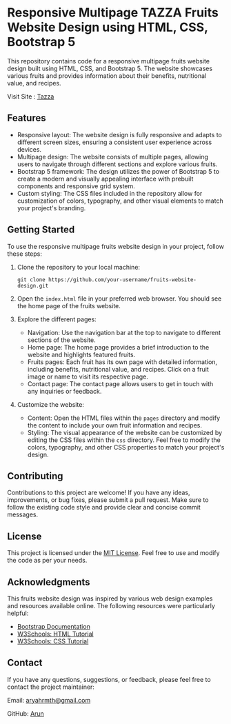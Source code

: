 
# Responsive Multipage TAZZA Fruits Website Design using HTML, CSS, Bootstrap 5

This repository contains code for a responsive multipage fruits website design built using HTML, CSS, and Bootstrap 5. The website showcases various fruits and provides information about their benefits, nutritional value, and recipes.



Visit Site : [Tazza](https://arun-h.github.io/tazza-webpage/)


## Features

- Responsive layout: The website design is fully responsive and adapts to different screen sizes, ensuring a consistent user experience across devices.
- Multipage design: The website consists of multiple pages, allowing users to navigate through different sections and explore various fruits.
- Bootstrap 5 framework: The design utilizes the power of Bootstrap 5 to create a modern and visually appealing interface with prebuilt components and responsive grid system.
- Custom styling: The CSS files included in the repository allow for customization of colors, typography, and other visual elements to match your project's branding.

## Getting Started

To use the responsive multipage fruits website design in your project, follow these steps:

1. Clone the repository to your local machine:

   ```
   git clone https://github.com/your-username/fruits-website-design.git
   ```

2. Open the `index.html` file in your preferred web browser. You should see the home page of the fruits website.

3. Explore the different pages:

   - Navigation: Use the navigation bar at the top to navigate to different sections of the website.
   - Home page: The home page provides a brief introduction to the website and highlights featured fruits.
   - Fruits pages: Each fruit has its own page with detailed information, including benefits, nutritional value, and recipes. Click on a fruit image or name to visit its respective page.
   - Contact page: The contact page allows users to get in touch with any inquiries or feedback.

4. Customize the website:

   - Content: Open the HTML files within the `pages` directory and modify the content to include your own fruit information and recipes.
   - Styling: The visual appearance of the website can be customized by editing the CSS files within the `css` directory. Feel free to modify the colors, typography, and other CSS properties to match your project's design.

## Contributing

Contributions to this project are welcome! If you have any ideas, improvements, or bug fixes, please submit a pull request. Make sure to follow the existing code style and provide clear and concise commit messages.

## License

This project is licensed under the [MIT License](LICENSE). Feel free to use and modify the code as per your needs.

## Acknowledgments

This fruits website design was inspired by various web design examples and resources available online. The following resources were particularly helpful:

- [Bootstrap Documentation](https://getbootstrap.com/docs/5.0/getting-started/introduction/)
- [W3Schools: HTML Tutorial](https://www.w3schools.com/html/)
- [W3Schools: CSS Tutorial](https://www.w3schools.com/css/)

## Contact

If you have any questions, suggestions, or feedback, please feel free to contact the project maintainer:

Email: aryahrmth@gmail.com

GitHub: [Arun](https://github.com/arun-h)
